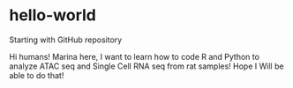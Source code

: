 # hello-world
Starting with GitHub repository

Hi humans!
Marina here, I want to learn how to code R and Python to analyze ATAC seq and Single Cell RNA seq from rat samples! Hope I Will be able to do that!
